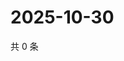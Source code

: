 # 2025-10-30

共 0 条

<!-- BEGIN ZHIHUQUESTIONS -->
<!-- 最后更新时间 Thu Oct 30 2025 20:22:30 GMT+0800 (China Standard Time) -->

<!-- END ZHIHUQUESTIONS -->
